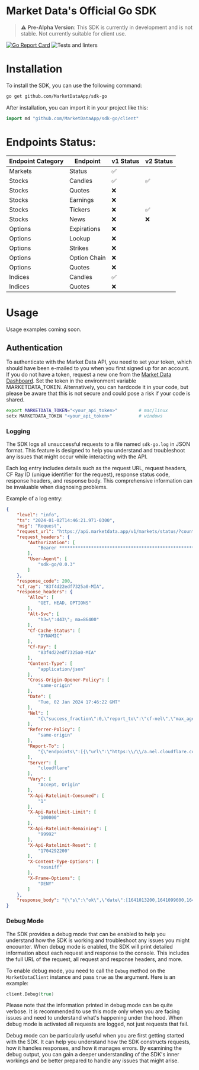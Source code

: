 # Market Data's Official Go SDK

> :warning: **Pre-Alpha Version**: This SDK is currently in development and is not stable. Not currently suitable for client use.


[![Go Report Card](https://goreportcard.com/badge/github.com/MarketDataApp/sdk-go)](https://goreportcard.com/report/github.com/MarketDataApp/sdk-go)
![Tests and linters](https://github.com/MarketDataApp/sdk-go/actions/workflows/main.yml/badge.svg)


# Installation

To install the SDK, you can use the following command:

```bash
go get github.com/MarketDataApp/sdk-go
```

After installation, you can import it in your project like this:

```go
import md "github.com/MarketDataApp/sdk-go/client"
```

# Endpoints Status:

 | Endpoint Category | Endpoint     | v1 Status | v2 Status |
 |-------------------|--------------|-----------|-----------|
 | Markets           | Status       | ✅        |           |
 | Stocks            | Candles      | ✅        |     ✅    |
 | Stocks            | Quotes       | ❌        |           |
 | Stocks            | Earnings     | ❌        |           |
 | Stocks            | Tickers      | ❌        |     ✅    |
 | Stocks            | News         | ❌        |     ❌    |
 | Options           | Expirations  | ❌        |           |
 | Options           | Lookup       | ❌        |           |
 | Options           | Strikes      | ❌        |           |
 | Options           | Option Chain | ❌        |           |
 | Options           | Quotes       | ❌        |           |
 | Indices           | Candles      | ✅        |           |
 | Indices           | Quotes       | ❌        |           |

# Usage

Usage examples coming soon.

## Authentication

To authenticate with the Market Data API, you need to set your token, which should have been e-mailed to you when you first signed up for an account. If you do not have a token, request a new one from the [Market Data Dashboard](https://www.marketdata.app/dashboard/). Set the token in the environment variable MARKETDATA_TOKEN. Alternatively, you can hardcode it in your code, but please be aware that this is not secure and could pose a risk if your code is shared.

```bash
export MARKETDATA_TOKEN="<your_api_token>"        # mac/linux
setx MARKETDATA_TOKEN "<your_api_token>"          # windows
```

### Logging

The SDK logs all unsuccessful requests to a file named `sdk-go.log` in JSON format. This feature is designed to help you understand and troubleshoot any issues that might occur while interacting with the API.

Each log entry includes details such as the request URL, request headers, CF Ray ID (unique identifier for the request), response status code, response headers, and response body. This comprehensive information can be invaluable when diagnosing problems.

Example of a log entry:

```json
{
    "level": "info",
    "ts": "2024-01-02T14:46:21.971-0300",
    "msg": "Request",
    "request_url": "https://api.marketdata.app/v1/markets/status/?country=US&from=2022-01-01&to=2022-01-10",
    "request_headers": {
        "Authorization": [
            "Bearer **********************************************************HMD0"
        ],
        "User-Agent": [
            "sdk-go/0.0.3"
        ]
    },
    "response_code": 200,
    "cf_ray": "83f4d22edf7325a0-MIA",
    "response_headers": {
        "Allow": [
            "GET, HEAD, OPTIONS"
        ],
        "Alt-Svc": [
            "h3=\":443\"; ma=86400"
        ],
        "Cf-Cache-Status": [
            "DYNAMIC"
        ],
        "Cf-Ray": [
            "83f4d22edf7325a0-MIA"
        ],
        "Content-Type": [
            "application/json"
        ],
        "Cross-Origin-Opener-Policy": [
            "same-origin"
        ],
        "Date": [
            "Tue, 02 Jan 2024 17:46:22 GMT"
        ],
        "Nel": [
            "{\"success_fraction\":0,\"report_to\":\"cf-nel\",\"max_age\":604800}"
        ],
        "Referrer-Policy": [
            "same-origin"
        ],
        "Report-To": [
            "{\"endpoints\":[{\"url\":\"https:\\/\\/a.nel.cloudflare.com\\/report\\/v3?s=Q%2B4VIX2nQeWFotmIejRWNoVQyEYAcMsR629YlytkuffJ%2B6bzgE5cd5SjKL2yqnHehxjZH%2BuEiJaHtApfhpQxDfsoTID4d2OGdkF8H8ojSFAT%2BHqC13wGbVeZSxZOX4U1RH0%2F3iU%3D\"}],\"group\":\"cf-nel\",\"max_age\":604800}"
        ],
        "Server": [
            "cloudflare"
        ],
        "Vary": [
            "Accept, Origin"
        ],
        "X-Api-Ratelimit-Consumed": [
            "1"
        ],
        "X-Api-Ratelimit-Limit": [
            "100000"
        ],
        "X-Api-Ratelimit-Remaining": [
            "99992"
        ],
        "X-Api-Ratelimit-Reset": [
            "1704292200"
        ],
        "X-Content-Type-Options": [
            "nosniff"
        ],
        "X-Frame-Options": [
            "DENY"
        ]
    },
    "response_body": "{\"s\":\"ok\",\"date\":[1641013200,1641099600,1641186000,1641272400,1641358800,1641445200,1641531600,1641618000,1641704400,1641790800],\"status\":[\"closed\",\"closed\",\"open\",\"open\",\"open\",\"open\",\"open\",\"closed\",\"closed\",\"open\"]}"
}
```

### Debug Mode

The SDK provides a debug mode that can be enabled to help you understand how the SDK is working and troubleshoot any issues you might encounter. When debug mode is enabled, the SDK will print detailed information about each request and response to the console. This includes the full URL of the request, all request and response headers, and more.

To enable debug mode, you need to call the `Debug` method on the `MarketDataClient` instance and pass `true` as the argument. Here is an example:

```go
client.Debug(true)
```

Please note that the information printed in debug mode can be quite verbose. It is recommended to use this mode only when you are facing issues and need to understand what's happening under the hood. When debug mode is activated all requests are logged, not just requests that fail.

Debug mode can be particularly useful when you are first getting started with the SDK. It can help you understand how the SDK constructs requests, how it handles responses, and how it manages errors. By examining the debug output, you can gain a deeper understanding of the SDK's inner workings and be better prepared to handle any issues that might arise.
